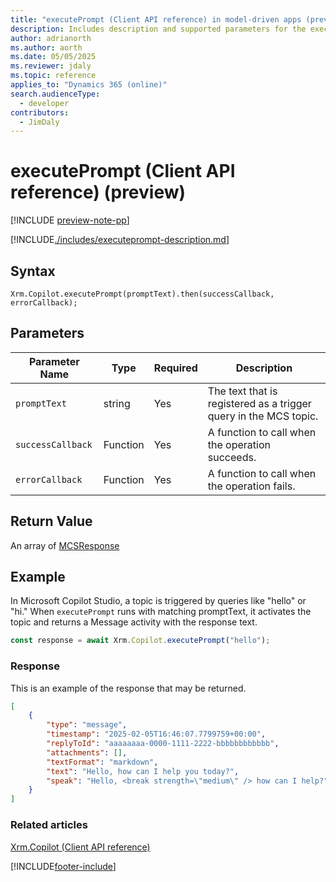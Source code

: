 ```yaml
---
title: "executePrompt (Client API reference) in model-driven apps (preview)"
description: Includes description and supported parameters for the executePrompt method.
author: adrianorth
ms.author: aorth
ms.date: 05/05/2025
ms.reviewer: jdaly
ms.topic: reference
applies_to: "Dynamics 365 (online)"
search.audienceType:
  - developer
contributors:
  - JimDaly
---
```


# executePrompt (Client API reference) (preview)

[!INCLUDE [preview-note-pp](~/../shared-content/shared/preview-includes/preview-note-pp.md)]

[!INCLUDE[./includes/executeprompt-description.md](./includes/executeprompt-description.md)]

## Syntax

`Xrm.Copilot.executePrompt(promptText).then(successCallback, errorCallback);`

## Parameters

| Parameter Name| Type| Required | Description|
| --- | --- | --- | --- |
| `promptText` | string | Yes | The text that is registered as a trigger query in the MCS topic.  |
| `successCallback` | Function | Yes | A function to call when the operation succeeds.|
| `errorCallback`   | Function | Yes | A function to call when the operation fails.|

## Return Value

An array of [MCSResponse](mcsresponse.md)

## Example

In Microsoft Copilot Studio, a topic is triggered by queries like "hello" or "hi." When `executePrompt` runs with matching promptText, it activates the topic and returns a Message activity with the response text.

```javascript
const response = await Xrm.Copilot.executePrompt("hello"); 
```

### Response

This is an example of the response that may be returned.

```json
[
    {
        "type": "message",
        "timestamp": "2025-02-05T16:46:07.7799759+00:00",
        "replyToId": "aaaaaaaa-0000-1111-2222-bbbbbbbbbbbb",
        "attachments": [],
        "textFormat": "markdown",
        "text": "Hello, how can I help you today?",
        "speak": "Hello, <break strength=\"medium\" /> how can I help?"
    }
]
```

### Related articles

[Xrm.Copilot (Client API reference)](../xrm-copilot.md)

[!INCLUDE[footer-include](../../../../../includes/footer-banner.md)]
